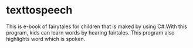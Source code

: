 # texttospeech
This is e-book of fairytales for children that is maked by using C#.With this program, kids can learn words by hearing fairtales. This program also highlights word which is spoken.
